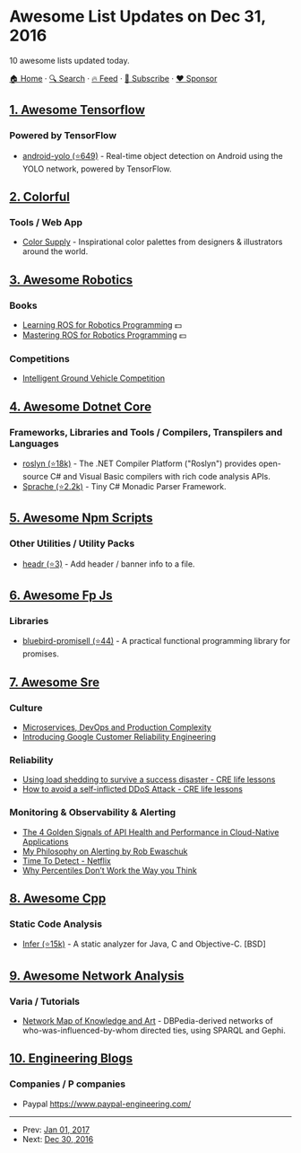 # Awesome List Updates on Dec 31, 2016

10 awesome lists updated today.

[🏠 Home](/README.md) · [🔍 Search](https://www.trackawesomelist.com/search/) · [🔥 Feed](https://www.trackawesomelist.com/rss.xml) · [📮 Subscribe](https://trackawesomelist.us17.list-manage.com/subscribe?u=d2f0117aa829c83a63ec63c2f&id=36a103854c) · [❤️  Sponsor](https://github.com/sponsors/theowenyoung)



## [1. Awesome Tensorflow](/content/jtoy/awesome-tensorflow/README.md)

### Powered by TensorFlow

*   [android-yolo (⭐649)](https://github.com/natanielruiz/android-yolo) - Real-time object detection on Android using the YOLO network, powered by TensorFlow.

## [2. Colorful](/content/Siddharth11/Colorful/README.md)

### Tools / Web App

*   [Color Supply](http://colorsupplyyy.com/app/) - Inspirational color palettes from designers & illustrators around the world.

## [3. Awesome Robotics](/content/kiloreux/awesome-robotics/README.md)

### Books

*   [Learning ROS for Robotics Programming](https://www.amazon.com/Learning-ROS-Robotics-Programming-Second/dp/1783987588) :dollar:
*   [Mastering ROS for Robotics Programming](https://www.amazon.com/Mastering-Robotics-Programming-Lentin-Joseph/dp/1783551798) :dollar:

### Competitions

*   [Intelligent Ground Vehicle Competition](http://www.igvc.org/)

## [4. Awesome Dotnet Core](/content/thangchung/awesome-dotnet-core/README.md)

### Frameworks, Libraries and Tools / Compilers, Transpilers and Languages

*   [roslyn (⭐18k)](https://github.com/dotnet/roslyn) - The .NET Compiler Platform ("Roslyn") provides open-source C# and Visual Basic compilers with rich code analysis APIs.
*   [Sprache (⭐2.2k)](https://github.com/sprache/Sprache) - Tiny C# Monadic Parser Framework.

## [5. Awesome Npm Scripts](/content/RyanZim/awesome-npm-scripts/README.md)

### Other Utilities / Utility Packs

*   [headr (⭐3)](https://github.com/heldr/headr) - Add header / banner info to a file.

## [6. Awesome Fp Js](/content/stoeffel/awesome-fp-js/README.md)

### Libraries

*   [bluebird-promisell (⭐44)](https://github.com/zhangchiqing/bluebird-promisell) - A practical functional programming library for promises.

## [7. Awesome Sre](/content/dastergon/awesome-sre/README.md)

### Culture

*   [Microservices, DevOps and Production Complexity](https://blog.netsil.com/microservices-devops-and-operational-complexity-be98cb01b660)
*   [Introducing Google Customer Reliability Engineering](https://cloudplatform.googleblog.com/2016/10/introducing-a-new-era-of-customer-support-Google-Customer-Reliability-Engineering.html)

### Reliability

*   [Using load shedding to survive a success disaster - CRE life lessons](https://cloudplatform.googleblog.com/2016/12/using-load-shedding-to-survive-a-success-disaster-CRE-life-lessons.html)
*   [How to avoid a self-inflicted DDoS Attack - CRE life lessons](https://cloudplatform.googleblog.com/2016/11/how-to-avoid-a-self-inflicted-DDoS-Attack-CRE-life-lessons.html)

### Monitoring & Observability & Alerting

*   [The 4 Golden Signals of API Health and Performance in Cloud-Native Applications](https://blog.netsil.com/the-4-golden-signals-of-api-health-and-performance-in-cloud-native-applications-a6e87526e74)
*   [My Philosophy on Alerting by Rob Ewaschuk](https://docs.google.com/document/d/199PqyG3UsyXlwieHaqbGiWVa8eMWi8zzAn0YfcApr8Q/preview#)
*   [Time To Detect - Netflix](https://www.youtube.com/watch?v=wsgpV67MLFo)
*   [Why Percentiles Don’t Work the Way you Think](https://www.vividcortex.com/blog/why-percentiles-dont-work-the-way-you-think)

## [8. Awesome Cpp](/content/fffaraz/awesome-cpp/README.md)

### Static Code Analysis

*   [Infer (⭐15k)](https://github.com/facebook/infer) - A static analyzer for Java, C and Objective-C. \[BSD]

## [9. Awesome Network Analysis](/content/briatte/awesome-network-analysis/README.md)

### Varia / Tutorials

*   [Network Map of Knowledge and Art](https://paolonegrini.wordpress.com/2012/11/19/network-map-of-knowledge-and-art/) - DBPedia-derived networks of who-was-influenced-by-whom directed ties, using SPARQL and Gephi.

## [10. Engineering Blogs](/content/kilimchoi/engineering-blogs/README.md)

### Companies / P companies

*   Paypal <https://www.paypal-engineering.com/>

---

- Prev: [Jan 01, 2017](/content/2017/01/01/README.md)
- Next: [Dec 30, 2016](/content/2016/12/30/README.md)